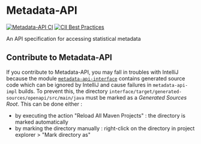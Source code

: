 # Metadata-API

[![Metadata-API CI](https://github.com/InseeFr/Metadata-API/actions/workflows/ci.yml/badge.svg)](https://github.com/InseeFr/Metadata-API/actions/workflows/ci.yml)
[![CII Best Practices](https://bestpractices.coreinfrastructure.org/projects/3702/badge)](https://bestpractices.coreinfrastructure.org/projects/3702)

An API specification for accessing statistical metadata

## Contribute to Metadata-API

If you contribute to Metadata-API, you may fall in troubles with IntelliJ because the module [`metadata-api-interface`](./interface/pom.xml)
contains generated source code which can be ignored by IntelliJ and cause failures in `metadata-api-impl` builds. To prevent this, 
the directory `interface/target/generated-sources/openapi/src/main/java` must be marked as a _Generated Sources Root_. This can be done either :
- by executing the action "Reload All Maven Projects" : the directory is marked automatically
- by marking the directory manually : right-click on the directory in project explorer > "Mark directory as"
